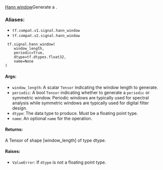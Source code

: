 [Hann window](https://en.wikipedia.org/wiki/Window_function#Hann_and_Hamming_windows)Generate a .

### Aliases:
- `tf.compat.v1.signal.hann_window`
- `tf.compat.v2.signal.hann_window`

```
 tf.signal.hann_window(
    window_length,
    periodic=True,
    dtype=tf.dtypes.float32,
    name=None
)
```
#### Args:
- `window_length`: A scalar `Tensor` indicating the window length to generate.
- `periodic`: A bool `Tensor` indicating whether to generate a `periodic` or symmetric window. Periodic windows are typically used for spectral analysis while symmetric windows are typically used for digital filter design.
- `dtype`: The data type to produce. Must be a floating point type.
- `name`: An optional `name` for the operation.
#### Returns:

A Tensor of shape [window_length] of type dtype.
#### Raises:
- `ValueError`: If `dtype` is not a floating point type.
